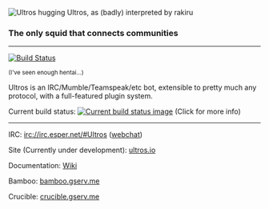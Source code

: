 ![Ultros hugging Ultros, as (badly) interpreted by rakiru](https://dl.dropboxusercontent.com/u/7298729/drawings/ultros.png)

### The only squid that connects communities

-------------------

[![Build Status](https://travis-ci.org/UltrosBot/Ultros.png?branch=master)](https://travis-ci.org/UltrosBot/Ultros)

<sub>(I've seen enough hentai...)</sub>

Ultros is an IRC/Mumble/Teamspeak/etc bot, extensible to pretty much any protocol, with a full-featured plugin system.

Current build status: [![Current build status image](http://bamboo.gserv.me/plugins/servlet/buildStatusImage/ULTROS-ULTROS)](http://bamboo.gserv.me/browse/ULTROS-ULTROS) (Click for more info)

-------------------

IRC: [irc://irc.esper.net/#Ultros](irc://irc.esper.net/#Ultros) ([webchat](https://webchat.esper.net/?nick=&channels=Ultros))

Site (Currently under development): [ultros.io](http://ultros.io)

Documentation: [Wiki](https://github.com/UltrosBot/Ultros/wiki)

Bamboo: [bamboo.gserv.me](http://bamboo.gserv.me/browse/ULTROS)

Crucible: [crucible.gserv.me](http://crucible.gserv.me/project/ULTROS)
